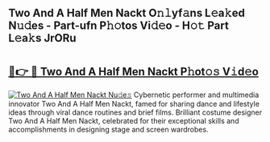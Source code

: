 ## Two And A Half Men Nackt O𝚗𝚕yf𝚊ns L𝚎a𝚔ed N𝚞𝚍es - Part-ufn P𝚑𝚘tos Vi𝚍𝚎o - H𝚘𝚝 Part L𝚎a𝚔s JrORu

# <h2><a href="http://kf1negv.oniu.top/?m=Two+And+A+Half+Men+Nackt">🔗👉 🔴 Two And A Half Men Nackt P𝚑ot𝚘𝚜 V𝚒d𝚎o</a></h2>

[![Two And A Half Men Nackt Nu𝚍e𝚜](https://i.imgur.com/0qMVB7G.gif)](http://kf1negv.oniu.top/?m=Two+And+A+Half+Men+Nackt)
Cybernetic performer and multimedia innovator Two And A Half Men Nackt, famed for sharing dance and lifestyle ideas through viral dance routines and brief films. Brilliant costume designer Two And A Half Men Nackt, celebrated for their exceptional skills and accomplishments in designing stage and screen wardrobes.  
